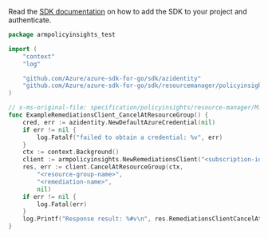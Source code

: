 Read the [SDK documentation](https://github.com/Azure/azure-sdk-for-go/blob/sdk%2Fresourcemanager%2Fpolicyinsights%2Farmpolicyinsights%2Fv0.2.0/sdk/resourcemanager/policyinsights/armpolicyinsights/README.md) on how to add the SDK to your project and authenticate.

```go
package armpolicyinsights_test

import (
	"context"
	"log"

	"github.com/Azure/azure-sdk-for-go/sdk/azidentity"
	"github.com/Azure/azure-sdk-for-go/sdk/resourcemanager/policyinsights/armpolicyinsights"
)

// x-ms-original-file: specification/policyinsights/resource-manager/Microsoft.PolicyInsights/stable/2021-10-01/examples/Remediations_CancelResourceGroupScope.json
func ExampleRemediationsClient_CancelAtResourceGroup() {
	cred, err := azidentity.NewDefaultAzureCredential(nil)
	if err != nil {
		log.Fatalf("failed to obtain a credential: %v", err)
	}
	ctx := context.Background()
	client := armpolicyinsights.NewRemediationsClient("<subscription-id>", cred, nil)
	res, err := client.CancelAtResourceGroup(ctx,
		"<resource-group-name>",
		"<remediation-name>",
		nil)
	if err != nil {
		log.Fatal(err)
	}
	log.Printf("Response result: %#v\n", res.RemediationsClientCancelAtResourceGroupResult)
}
```
